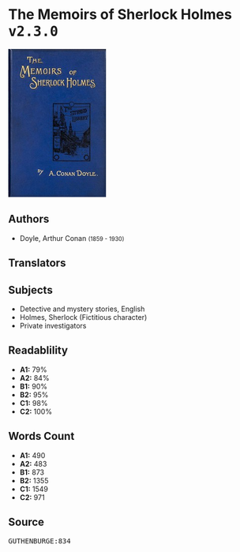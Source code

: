 # The Memoirs of Sherlock Holmes <kbd>v2.3.0</kbd>

![](./cover.medium.jpg "")

## Authors


 - Doyle, Arthur Conan <small>(1859 - 1930)</small>

## Translators



## Subjects


 - Detective and mystery stories, English
 - Holmes, Sherlock (Fictitious character)
 - Private investigators

## Readablility


 - **A1:** 79%
 - **A2:** 84%
 - **B1:** 90%
 - **B2:** 95%
 - **C1:** 98%
 - **C2:** 100%

## Words Count


 - **A1:** 490
 - **A2:** 483
 - **B1:** 873
 - **B2:** 1355
 - **C1:** 1549
 - **C2:** 971

## Source


<kbd>GUTHENBURGE:834</kbd>
